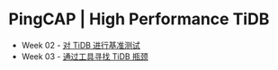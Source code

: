 # PingCAP | High Performance TiDB

- Week 02 - [对 TiDB 进行基准测试](./hp-lesson-02/Homework-Week-02.md)
- Week 03 - [通过工具寻找 TiDB 瓶颈](./hp-lesson-03/Homework-Week-03.md)
